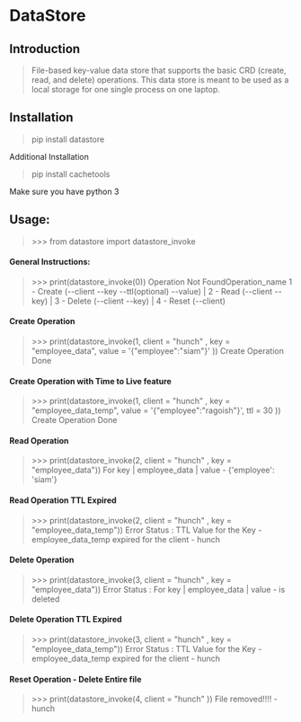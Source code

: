 # DataStore

## Introduction

> File-based key-value data store that supports the basic CRD (create, read, and delete) operations. This data store is meant to be used as a local storage for one single process on one laptop.

## Installation

> pip install datastore

Additional Installation

> pip install cachetools

Make sure you have python 3

## Usage:
> \>>> from datastore import datastore_invoke 

#### General Instructions:

> \>>> print(datastore_invoke(0))
Operation Not FoundOperation_name  1 - Create (--client --key  --ttl(optional) --value) | 2 - Read (--client --key) | 3 - Delete (--client --key) | 4 - Reset (--client)

#### Create Operation

> \>>> print(datastore_invoke(1, client = "hunch" , key = "employee_data", value = '{"employee":"siam"}' ))
Create Operation Done

#### Create Operation with Time to Live feature

> \>>> print(datastore_invoke(1, client = "hunch" , key = "employee_data_temp", value = '{"employee":"ragoish"}', ttl = 30 ))
Create Operation Done

#### Read Operation

>\>>> print(datastore_invoke(2, client = "hunch" , key = "employee_data"))
For key | employee_data | value  - {'employee': 'siam'} 

#### Read Operation TTL Expired 

> \>>> print(datastore_invoke(2, client = "hunch" , key = "employee_data_temp"))
Error Status : TTL Value for the Key - employee_data_temp expired for the client - hunch

#### Delete Operation 

> \>>> print(datastore_invoke(3, client = "hunch" , key = "employee_data"))
Error Status : For key | employee_data | value - is deleted

#### Delete Operation TTL Expired

> \>>> print(datastore_invoke(3, client = "hunch" , key = "employee_data_temp"))
Error Status : TTL Value for the Key - employee_data_temp expired for the client - hunch

#### Reset Operation - Delete Entire file

> \>>> print(datastore_invoke(4, client = "hunch" ))
File removed!!!! - hunch

